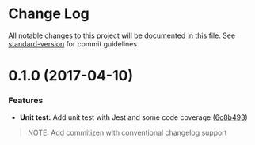 # Change Log

All notable changes to this project will be documented in this file. See [standard-version](https://github.com/conventional-changelog/standard-version) for commit guidelines.

<a name="0.1.0"></a>
# 0.1.0 (2017-04-10)


### Features

* **Unit test:** Add unit test with Jest and some code coverage ([6c8b493](https://github.com/zapkub/JQL.js/commit/6c8b493))

> NOTE: Add commitizen with conventional changelog support